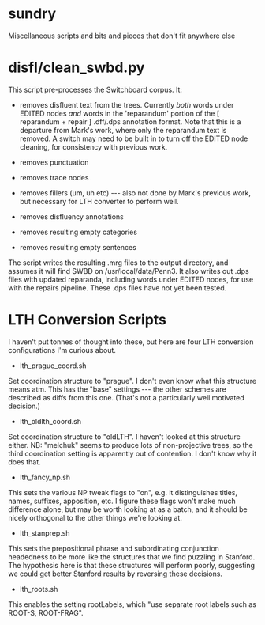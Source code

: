 sundry
======

Miscellaneous scripts and bits and pieces that don't fit anywhere else


# disfl/clean_swbd.py #

This script pre-processes the Switchboard corpus. It:

* removes disfluent text from the trees. Currently *both* words under EDITED nodes *and* words in the 'reparandum' portion of
the \[ reparandum + repair \] .dff/.dps annotation format. Note that this is a departure from Mark's work, where
only the reparandum text is removed. A switch may need to be built in to turn off the EDITED node cleaning, for consistency
with previous work.

* removes punctuation
* removes trace nodes
* removes fillers (um, uh etc) --- also not done by Mark's previous work, but necessary for LTH converter to perform well.
* removes disfluency annotations
* removes resulting empty categories
* removes resulting empty sentences

The script writes the resulting .mrg files to the output directory, and assumes it will find SWBD on /usr/local/data/Penn3.
It also writes out .dps files with updated reparanda, including words under EDITED nodes, for use with the repairs
pipeline. These .dps files have not yet been tested.

# LTH Conversion Scripts #

I haven't put tonnes of thought into these, but here are four LTH conversion configurations I'm curious about.

* lth_prague_coord.sh

Set coordination structure to "prague". I don't even know what this structure means atm. This has the
"base" settings --- the other schemes are described as diffs from this one. (That's not a particularly well motivated
decision.)

* lth_oldlth_coord.sh

Set coordination structure to "oldLTH". I haven't looked at this structure either. NB: "melchuk" seems to produce lots of
non-projective trees, so the third coordination setting is apparently out of contention. I don't know why it does that.

* lth_fancy_np.sh

This sets the various NP tweak flags to "on", e.g. it distinguishes titles, names, suffixes, apposition, etc. I figure
these flags won't make much difference alone, but may be worth looking at as a batch, and it should be nicely
orthogonal to the other things we're looking at.

* lth_stanprep.sh

This sets the prepositional phrase and subordinating conjunction headedness to be more like the structures that
we find puzzling in Stanford. The hypothesis here is that these structures will perform poorly, suggesting we
could get better Stanford results by reversing these decisions.

* lth_roots.sh

This enables the setting rootLabels, which "use separate root labels such as ROOT-S, ROOT-FRAG".
